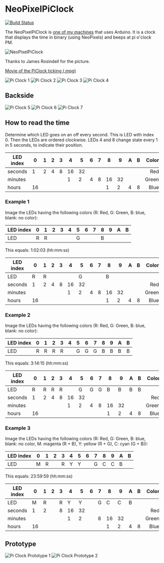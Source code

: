# NeoPixelPiClock

[![Build Status](https://travis-ci.org/richelbilderbeek/NeoPixelPiClock.svg?branch=master)](https://travis-ci.org/richelbilderbeek/NeoPixelPiClock)

The NeoPixelPiClock is [one of my machines](https://github.com/richelbilderbeek/Machines) that uses Arduino.
It is a clock that displays the time in binary (using NeoPixels) and beeps at pi o'clock PM.

![NeoPixelPiClock](PiClocks.jpg)

Thanks to James Rosindell for the picture.

[Movie of the PiClock ticking (.mpg) ](PiClock.mpg)

![Pi Clock 1](PiClockFront1.jpg)
![Pi Clock 2](PiClockFront2.jpg)
![Pi Clock 3](PiClockFront3.jpg)
![Pi Clock 4](PiClockFront4.jpg)

## Backside

![Pi Clock 5](PiClock5.jpg)
![Pi Clock 6](PiClock6.jpg)
![Pi Clock 7](PiClock7.jpg)

## How to read the time

Determine which LED goes on an off every second. This is LED with index 0. Then the LEDs are ordered clockwise. LEDs 4 and 8 change state every 1 in 5 seconds, to indicate their position.

| LED index |  0 | 1 | 2 | 3 | 4  | 5  | 6 | 7 | 8  | 9  | A | B | Color |
|-----------|----|---|---|---|----|----|---|---|----|----|---|---|------:|
| seconds   |  1 | 2 | 4 | 8 | 16 | 32 |   |   |    |    |   |   | Red   |
| minutes   |    |   |   |   | 1  | 2  | 4 | 8 | 16 | 32 |   |   | Green |
| hours     | 16 |   |   |   |    |    |   |   | 1  | 2  | 4 | 8 | Blue  |

### Example 1

Image the LEDs having the following colors (R: Red, G: Green, B: blue, blank: no color):

| LED index |  0 | 1 | 2 | 3 | 4  | 5  | 6 | 7 | 8  | 9  | A | B |
|-----------|----|---|---|---|----|----|---|---|----|----|---|---|
| LED       |  R | R |   |   |    | G  |   |   | B  |    |   |   |

This equals: 1:02:03 (hh:mm:ss)

| LED index |  0 | 1 | 2 | 3 | 4  | 5  | 6 | 7 | 8  | 9  | A | B | Color |
|-----------|----|---|---|---|----|----|---|---|----|----|---|---|------:|
| LED       |  R | R |   |   |    | G  |   |   | B  |    |   |   |
| seconds   |  1 | 2 | 4 | 8 | 16 | 32 |   |   |    |    |   |   | Red   |
| minutes   |    |   |   |   | 1  | 2  | 4 | 8 | 16 | 32 |   |   | Green |
| hours     | 16 |   |   |   |    |    |   |   | 1  | 2  | 4 | 8 | Blue  |


### Example 2

Image the LEDs having the following colors (R: Red, G: Green, B: blue, blank: no color):

| LED index |  0 | 1 | 2 | 3 | 4  | 5  | 6 | 7 | 8  | 9  | A | B |
|-----------|----|---|---|---|----|----|---|---|----|----|---|---|
| LED       |  R | R | R | R |    | G  | G | G | B  | B  | B | B |

This equals: 3:14:15 (hh:mm:ss)

| LED index |  0 | 1 | 2 | 3 | 4  | 5  | 6 | 7 | 8  | 9  | A | B | Color |
|-----------|----|---|---|---|----|----|---|---|----|----|---|---|------:|
| LED       |  R | R | R | R |    | G  | G | G | B  | B  | B | B |       |
| seconds   |  1 | 2 | 4 | 8 | 16 | 32 |   |   |    |    |   |   | Red   |
| minutes   |    |   |   |   | 1  | 2  | 4 | 8 | 16 | 32 |   |   | Green |
| hours     | 16 |   |   |   |    |    |   |   | 1  | 2  | 4 | 8 | Blue  |

### Example 3

Image the LEDs having the following colors (R: Red, G: Green, B: blue, blank: no color, M: magenta (R + B), Y: yellow (R + G), C: cyan (G + B)):

| LED index |  0 | 1 | 2 | 3 | 4  | 5  | 6 | 7 | 8  | 9  | A | B |
|-----------|----|---|---|---|----|----|---|---|----|----|---|---|
| LED       |  M | R |   | R | Y  | Y  |   | G | C  | C  | B |   |

This equals: 23:59:59 (hh:mm:ss)

| LED index |  0 | 1 | 2 | 3 | 4  | 5  | 6 | 7 | 8  | 9  | A | B | Color |
|-----------|----|---|---|---|----|----|---|---|----|----|---|---|------:|
| LED       |  M | R |   | R | Y  | Y  |   | G | C  | C  | B |   |
| seconds   |  1 | 2 |   | 8 | 16 | 32 |   |   |    |    |   |   | Red   |
| minutes   |    |   |   |   | 1  | 2  |   | 8 | 16 | 32 |   |   | Green |
| hours     | 16 |   |   |   |    |    |   |   | 1  | 2  | 4 | 8 | Blue  |

## Prototype

![Pi Clock Prototype 1](PiClockPrototype1.jpg)
![Pi Clock Prototype 2](PiClockPrototype2.jpg)
